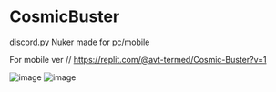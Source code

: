 # CosmicBuster
discord.py Nuker made for pc/mobile

For mobile ver // https://replit.com/@avt-termed/Cosmic-Buster?v=1 

![image](https://user-images.githubusercontent.com/113943092/196007981-64d6e2d2-c0b2-4c04-8085-d324e759967f.png)
![image](https://user-images.githubusercontent.com/113943092/196007992-75b9257e-a4b2-4862-bdf5-b24bd48ca048.png)
